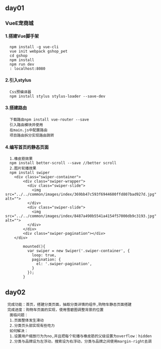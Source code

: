 ## day01
### VueE宠商城
#### 1.搭建Vue脚手架
      npm install -g vue-cli   
      vue init webpack gshop_pet  
      cd gshop  
      npm install
      npm run dev
      : localhost:8080
#### 2.引入stylus
      Css预编译器
      npm install stylus stylus-loader --save-dev    
#### 3.搭建路由
      下载路由npm install vue-router --save
      引入路由模块并使用
      在main.js中配置路由
      项目路由拆分实现路由跳转
#### 4.编写首页的静态页面
      1.橡皮筋效果
      npm install better-scroll --save //better scroll
      2.图片轮播效果
      npm install swiper
        <div class="swiper-container">
            <div class="swiper-wrapper">
              <div class="swiper-slide">
                <img src="../../common/images/index/369bb47c593f6944600ffd807bad927d.jpg" alt="">
              </div>
              <div class="swiper-slide">
                <img src="../../common/images/index/8487a490b5541a4154f57000db9c3193.jpg" alt="">
              </div>
            </div>
            <div class="swiper-pagination"></div>
        </div>

            mounted(){
              var swiper = new Swiper('.swiper-container', {
                loop: true,
                pagination: {
                  el: '.swiper-pagination',
                }
              });
            }
## day02
     完成功能：首页，搭建分类页面，抽取分类详情的组件,购物车静态页面搭建
     完成进度：购物车页面的实现，使用雪碧图调整背景的位置
      面临问题：
      1.页面整体发生滑动
      2.分类页头部实现有些吃力
      如何解决：
      1.设置用户缩放行为为no,并且把每个轮播与橡皮筋的父级设置为overflow：hidden
      2.分类与品牌设为左浮动，搜索设为右浮动，分类与品牌之间使用margin-right去调
